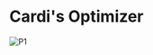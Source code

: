 # Cardi's Optimizer

![P1](https://cdn.discordapp.com/attachments/1215523448428957717/1215896230685835424/CARDI_2.png?ex=65fe6a9b&is=65ebf59b&hm=2f86c2d7112f4c0beb0401a1849bde90a505422cbf601505f0258fafe9109594&)
